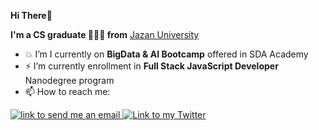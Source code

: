 **Hi There👋**

**I'm a CS graduate 👩🏻‍💻 from** <a href="https://www.jazanu.edu.sa/en">Jazan University</a>
- :collision: I’m I currently on  **BigData & AI Bootcamp** offered in SDA Academy
- :zap: I’m currently enrollment in **Full Stack JavaScript Developer** Nanodegree program
- 📫 How to reach me: 
<a href="mailto:nadaoteif@gmail.com">
    <img alt="link to send me an email" src="https://img.shields.io/static/v1?label&message=nadaoteif@gmail.com&color=white&style=flat&logo=gmail" />
</a> <a href="https://twitter.com/nadaoteif/">
    <img alt="Link to my Twitter" src="https://img.shields.io/twitter/follow/Nada_?style=social&label=@nadaoteif">
</a>
